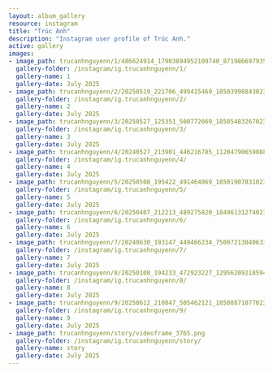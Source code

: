 ```yaml
---
layout: album_gallery
resource: instagram
title: "Trúc Anh"
description: "Instagram user profile of Trúc Anh."
active: gallery
images:
- image_path: trucanhnguyenn/1/486624914_17903894952109740_8719866979350289535_n.jpg
  gallery-folder: /instagram/ig.trucanhnguyenn/1/
  gallery-name: 1
  gallery-date: July 2025
- image_path: trucanhnguyenn/2/20250519_221706_499415469_18503998843023506_3515503640229469682_n.jpg
  gallery-folder: /instagram/ig.trucanhnguyenn/2/
  gallery-name: 2
  gallery-date: July 2025
- image_path: trucanhnguyenn/3/20250527_125351_500772669_18505483267023506_2790463297157625009_n.jpg
  gallery-folder: /instagram/ig.trucanhnguyenn/3/
  gallery-name: 3
  gallery-date: July 2025
- image_path: trucanhnguyenn/4/20240527_213901_446216785_1120479065908895_3043568473436631900_n.jpg
  gallery-folder: /instagram/ig.trucanhnguyenn/4/
  gallery-name: 4
  gallery-date: July 2025
- image_path: trucanhnguyenn/5/20250508_195422_491464069_18501907831023506_3092579276234953731_n.jpg
  gallery-folder: /instagram/ig.trucanhnguyenn/5/
  gallery-name: 5
  gallery-date: July 2025
- image_path: trucanhnguyenn/6/20250407_212213_489275820_18496131274023506_1390947747078125803_n.jpg
  gallery-folder: /instagram/ig.trucanhnguyenn/6/
  gallery-name: 6
  gallery-date: July 2025
- image_path: trucanhnguyenn/7/20240630_193147_449466234_750072130406338_8039787054552951016_n.jpg
  gallery-folder: /instagram/ig.trucanhnguyenn/7/
  gallery-name: 7
  gallery-date: July 2025
- image_path: trucanhnguyenn/8/20250108_194233_472923227_1295620921859449_3336561776584055586_n.jpg
  gallery-folder: /instagram/ig.trucanhnguyenn/8/
  gallery-name: 8
  gallery-date: July 2025
- image_path: trucanhnguyenn/9/20250612_210847_505462121_18508871077023506_835232232359070866_n.jpg
  gallery-folder: /instagram/ig.trucanhnguyenn/9/
  gallery-name: 9
  gallery-date: July 2025
- image_path: trucanhnguyenn/story/videoframe_3765.png
  gallery-folder: /instagram/ig.trucanhnguyenn/story/
  gallery-name: story
  gallery-date: July 2025
---
```

